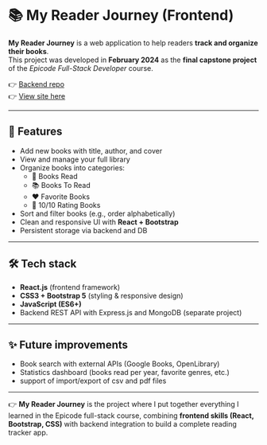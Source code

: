 # 📚 My Reader Journey (Frontend)

**My Reader Journey** is a web application to help readers **track and organize their books**.  
This project was developed in **February 2024** as the **final capstone project** of the *Epicode Full-Stack Developer* course.  

👉 [Backend repo](https://github.com/AlbyCosmy99/my-reader-journey-backend)<br>
👉 [View site here](https://my-reader-journey.onrender.com)

---

## 🚀 Features

- Add new books with title, author, and cover  
- View and manage your full library  
- Organize books into categories:
  - 📖 Books Read  
  - 📚 Books To Read  
  - ❤️ Favorite Books  
  - 🌟 10/10 Rating Books  
- Sort and filter books (e.g., order alphabetically)  
- Clean and responsive UI with **React + Bootstrap**  
- Persistent storage via backend and DB

---


## 🛠️ Tech stack

- **React.js** (frontend framework)  
- **CSS3 + Bootstrap 5** (styling & responsive design)  
- **JavaScript (ES6+)**  
- Backend REST API with Express.js and MongoDB (separate project)  

---


## ✨ Future improvements

- Book search with external APIs (Google Books, OpenLibrary)  
- Statistics dashboard (books read per year, favorite genres, etc.)
- support of import/export of csv and pdf files 

---

👉 **My Reader Journey** is the project where I put together everything I learned in the Epicode full-stack course, combining **frontend skills (React, Bootstrap, CSS)** with backend integration to build a complete reading tracker app.
